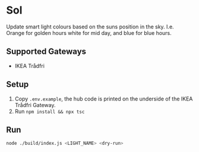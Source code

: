 # Sol

Update smart light colours based on the suns position in the sky. I.e. Orange for golden hours
white for mid day, and blue for blue hours.

## Supported Gateways

- IKEA Trådfri

## Setup

1. Copy `.env.example`, the hub code is printed on the underside of the IKEA Trådfri Gateway.
2. Run `npm install && npx tsc`

## Run

```bash
node ./build/index.js <LIGHT_NAME> <dry-run>
```